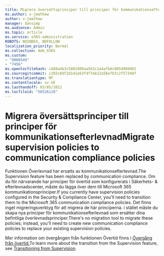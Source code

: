 ```yaml
---
title: Migrera översättsprinciper till principer för kommunikationsefterlevnad
ms.author: v-jmathew
author: v-jmathew
manager: dansimp
ms.audience: Admin
ms.topic: article
ms.service: o365-administration
ROBOTS: NOINDEX, NOFOLLOW
localization_priority: Normal
ms.collection: Adm_O365
ms.custom:
- "9000549"
- "7456"
ms.openlocfilehash: c488a4b3c5881909aa5b3c1a4afb6c0054989d02
ms.sourcegitcommit: c202c0df2d141e63f4f7eb13a56efbfc2f57348f
ms.translationtype: MT
ms.contentlocale: sv-SE
ms.lasthandoff: 03/05/2021
ms.locfileid: "50526128"
---
```

# <a name="migrate-supervision-policies-to-communication-compliance-policies"></a><span data-ttu-id="54b1a-102">Migrera översättsprinciper till principer för kommunikationsefterlevnad</span><span class="sxs-lookup"><span data-stu-id="54b1a-102">Migrate supervision policies to communication compliance policies</span></span>

<span data-ttu-id="54b1a-103">Funktionen Överlevnad har ersatts av kommunikationsefterlevnad.</span><span class="sxs-lookup"><span data-stu-id="54b1a-103">The Supervision feature has been replaced by communication compliance.</span></span> <span data-ttu-id="54b1a-104">Om du för närvarande har principer för övertid som konfigurerats i Säkerhets- & efterlevnadscenter, måste du lägga över dem till Microsoft 365 kommunikationsprinciper.</span><span class="sxs-lookup"><span data-stu-id="54b1a-104">If you currently have supervision policies configured in the Security & Compliance Center, you'll need to transition them to the Microsoft 365 communication compliance policies.</span></span> <span data-ttu-id="54b1a-105">Det finns inget migreringsverktyg för att migrera de här principerna. i stället måste du skapa nya principer för kommunikationsefterlevnad som ersätter dina befintliga överlevnadsprinciper.</span><span class="sxs-lookup"><span data-stu-id="54b1a-105">There's no migration tool to migrate these policies; instead, you'll need to create new communication compliance policies to replace your existing supervision policies.</span></span>

<span data-ttu-id="54b1a-106">Mer information om övergången från funktionen Övertid finns i [Övergång från övertid.](https://go.microsoft.com/fwlink/?linkid=2128750)</span><span class="sxs-lookup"><span data-stu-id="54b1a-106">To learn more about the transition from the Supervision feature, see [Transitioning from Supervision](https://go.microsoft.com/fwlink/?linkid=2128750).</span></span>
